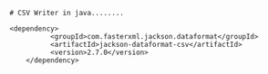 	# CSV Writer in java........

	<dependency>
			  <groupId>com.fasterxml.jackson.dataformat</groupId>
			  <artifactId>jackson-dataformat-csv</artifactId>
			  <version>2.7.0</version>
		</dependency>